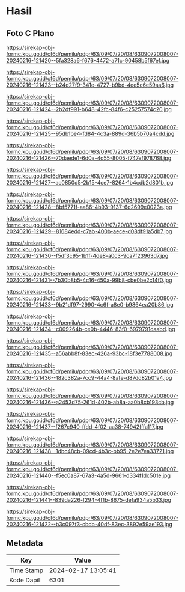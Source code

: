 # Hasil

## Foto C Plano

https://sirekap-obj-formc.kpu.go.id/cf6d/pemilu/pdpr/63/09/07/20/08/6309072008007-20240216-121420--5fa328a6-f676-4472-a71c-90458b5f67ef.jpg

https://sirekap-obj-formc.kpu.go.id/cf6d/pemilu/pdpr/63/09/07/20/08/6309072008007-20240216-121423--b24d27f9-341e-4727-b9bd-4ee5c6e59aa6.jpg

https://sirekap-obj-formc.kpu.go.id/cf6d/pemilu/pdpr/63/09/07/20/08/6309072008007-20240216-121424--2b2df991-b648-42fc-84f6-c25257574c20.jpg

https://sirekap-obj-formc.kpu.go.id/cf6d/pemilu/pdpr/63/09/07/20/08/6309072008007-20240216-121425--95db1be4-fd84-4c3a-889d-36b5b70a4cdd.jpg

https://sirekap-obj-formc.kpu.go.id/cf6d/pemilu/pdpr/63/09/07/20/08/6309072008007-20240216-121426--70daede1-6d0a-4d55-8005-f747ef978768.jpg

https://sirekap-obj-formc.kpu.go.id/cf6d/pemilu/pdpr/63/09/07/20/08/6309072008007-20240216-121427--ac0850d5-2b15-4ce7-8264-1b4cdb2d801b.jpg

https://sirekap-obj-formc.kpu.go.id/cf6d/pemilu/pdpr/63/09/07/20/08/6309072008007-20240216-121428--8bf5771f-aa86-4b93-9137-6d2699e0023a.jpg

https://sirekap-obj-formc.kpu.go.id/cf6d/pemilu/pdpr/63/09/07/20/08/6309072008007-20240216-121429--81684edd-c7ab-400b-aece-d08df91a5db7.jpg

https://sirekap-obj-formc.kpu.go.id/cf6d/pemilu/pdpr/63/09/07/20/08/6309072008007-20240216-121430--f5df3c95-1b1f-4de8-a0c3-9ca7f23963d7.jpg

https://sirekap-obj-formc.kpu.go.id/cf6d/pemilu/pdpr/63/09/07/20/08/6309072008007-20240216-121431--7b30b8b5-4c16-450a-99b8-cbe0be2c14f0.jpg

https://sirekap-obj-formc.kpu.go.id/cf6d/pemilu/pdpr/63/09/07/20/08/6309072008007-20240216-121433--9b21df97-2990-4c6f-a8e0-b9864ea20b86.jpg

https://sirekap-obj-formc.kpu.go.id/cf6d/pemilu/pdpr/63/09/07/20/08/6309072008007-20240216-121434--c009264b-ce0b-4446-83f0-6979791daabd.jpg

https://sirekap-obj-formc.kpu.go.id/cf6d/pemilu/pdpr/63/09/07/20/08/6309072008007-20240216-121435--a56abb8f-83ec-426a-93bc-18f3e7788008.jpg

https://sirekap-obj-formc.kpu.go.id/cf6d/pemilu/pdpr/63/09/07/20/08/6309072008007-20240216-121436--182c382a-7cc9-44a4-8afe-d87dd82b01a4.jpg

https://sirekap-obj-formc.kpu.go.id/cf6d/pemilu/pdpr/63/09/07/20/08/6309072008007-20240216-121436--a2453d75-261d-402b-ab8a-aa0b8cb193cb.jpg

https://sirekap-obj-formc.kpu.go.id/cf6d/pemilu/pdpr/63/09/07/20/08/6309072008007-20240216-121437--f267c940-ffdd-4f02-aa38-74942fffa117.jpg

https://sirekap-obj-formc.kpu.go.id/cf6d/pemilu/pdpr/63/09/07/20/08/6309072008007-20240216-121438--1dbc48cb-09cd-4b3c-bb95-2e2e7ea33721.jpg

https://sirekap-obj-formc.kpu.go.id/cf6d/pemilu/pdpr/63/09/07/20/08/6309072008007-20240216-121440--f5ec0a87-67a3-4a5d-9661-d334f1dc501e.jpg

https://sirekap-obj-formc.kpu.go.id/cf6d/pemilu/pdpr/63/09/07/20/08/6309072008007-20240216-121441--839da226-f294-4f1b-8675-defa934a5b33.jpg

https://sirekap-obj-formc.kpu.go.id/cf6d/pemilu/pdpr/63/09/07/20/08/6309072008007-20240216-121422--b3c097f3-cbcb-40df-83ec-3892e59ae193.jpg


## Metadata

| Key        | Value               |
| ---------- | ------------------- |
| Time Stamp | 2024-02-17 13:05:41 |
| Kode Dapil | 6301                |



